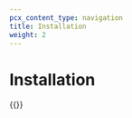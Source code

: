 ```yaml
---
pcx_content_type: navigation
title: Installation
weight: 2
---
```


# Installation

{{<directory-listing>}}
